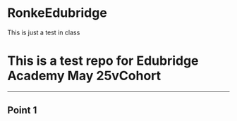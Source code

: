 # RonkeEdubridge
This is just a test in class
# This is a test repo for Edubridge Academy May 25vCohort
---
## Point 1
